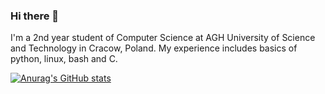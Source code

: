 ### Hi there 👋

I'm a 2nd year student of Computer Science at AGH University of Science and Technology in Cracow, Poland.
My experience includes basics of python, linux, bash and C. 


[![Anurag's GitHub stats](https://github-readme-stats.vercel.app/api?username=ustankie)](https://github.com/anuraghazra/github-readme-stats)


